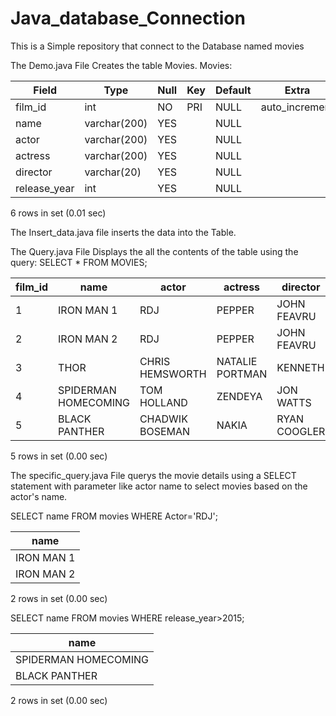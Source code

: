 # Java_database_Connection

This is a Simple repository that connect to the Database named movies

The Demo.java File Creates the table Movies.
Movies:

| Field        | Type         | Null | Key | Default | Extra          |
|------------- |--------------|------|-----|---------|----------------|
| film_id      | int          | NO   | PRI | NULL    | auto_increment |
| name         | varchar(200) | YES  |     | NULL    |                |
| actor        | varchar(200) | YES  |     | NULL    |                |
| actress      | varchar(200) | YES  |     | NULL    |                |
| director     | varchar(20)  | YES  |     | NULL    |                |
| release_year | int          | YES  |     | NULL    |                |

6 rows in set (0.01 sec)


The Insert_data.java file inserts the data into the Table.

The Query.java File Displays the all the contents of the table using the query:
SELECT * FROM MOVIES;

| film_id | name                 | actor           | actress         | director     | release_year |
|---------|----------------------|-----------------|-----------------|--------------|--------------|
|       1 | IRON MAN 1           | RDJ             | PEPPER          | JOHN FEAVRU  |         2008 |
|       2 | IRON MAN 2           | RDJ             | PEPPER          | JOHN FEAVRU  |         2008 |
|       3 | THOR                 | CHRIS HEMSWORTH | NATALIE PORTMAN | KENNETH      |         2011 |
|       4 | SPIDERMAN HOMECOMING | TOM HOLLAND     | ZENDEYA         | JON WATTS    |         2017 |
|       5 | BLACK PANTHER        | CHADWIK BOSEMAN | NAKIA           | RYAN COOGLER |         2018 |

5 rows in set (0.00 sec)

The specific_query.java File querys the movie details using a SELECT statement with parameter like actor name to select movies based on the actor's name.

 SELECT name FROM movies WHERE Actor='RDJ';

| name       |
|------------|
| IRON MAN 1 |
| IRON MAN 2 |

2 rows in set (0.00 sec)


 SELECT name FROM movies WHERE release_year>2015;

| name                 |
|----------------------|
| SPIDERMAN HOMECOMING |
| BLACK PANTHER        |

2 rows in set (0.00 sec)

